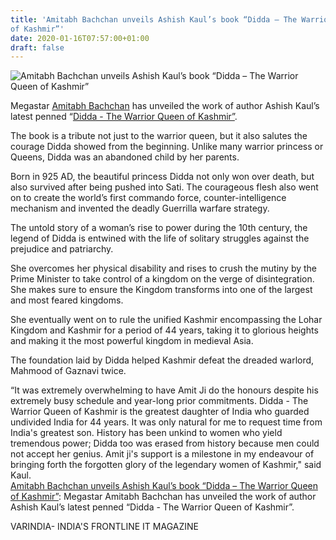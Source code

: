```yaml
---
title: 'Amitabh Bachchan unveils Ashish Kaul’s book “Didda – The Warrior Queen
of Kashmir”'
date: 2020-01-16T07:57:00+01:00
draft: false
---
```


  
![Amitabh Bachchan unveils Ashish Kaul’s book “Didda – The Warrior Queen of Kashmir”](https://varindia.com/uploads/2018/02/5e1ffaf2457e3.jpg "Amitabh Bachchan unveils Ashish Kaul’s book “Didda – The Warrior Queen of Kashmir”")  

Megastar [Amitabh Bachchan](https://twitter.com/SrBachchan) has unveiled the work of author Ashish Kaul’s latest penned “[Didda - The Warrior Queen of Kashmir”](https://en.wikipedia.org/wiki/Didda).

  

The book is a tribute not just to the warrior queen, but it also salutes the courage Didda showed from the beginning. Unlike many warrior princess or Queens, Didda was an abandoned child by her parents.

  

Born in 925 AD, the beautiful princess Didda not only won over death, but also survived after being pushed into Sati. The courageous flesh also went on to create the world’s first commando force, counter-intelligence mechanism and invented the deadly Guerrilla warfare strategy.

  

The untold story of a woman’s rise to power during the 10th century, the legend of Didda is entwined with the life of solitary struggles against the prejudice and patriarchy.

  

She overcomes her physical disability and rises to crush the mutiny by the Prime Minister to take control of a kingdom on the verge of disintegration. She makes sure to ensure the Kingdom transforms into one of the largest and most feared kingdoms.

  

She eventually went on to rule the unified Kashmir encompassing the Lohar Kingdom and Kashmir for a period of 44 years, taking it to glorious heights and making it the most powerful kingdom in medieval Asia.

  

The foundation laid by Didda helped Kashmir defeat the dreaded warlord, Mahmood of Gaznavi twice.

  

“It was extremely overwhelming to have Amit Ji do the honours despite his extremely busy schedule and year-long prior commitments. Didda - The Warrior Queen of Kashmir is the greatest daughter of India who guarded undivided India for 44 years. It was only natural for me to request time from India's greatest son. History has been unkind to women who yield tremendous power; Didda too was erased from history because men could not accept her genius. Amit ji's support is a milestone in my endeavour of bringing forth the forgotten glory of the legendary women of Kashmir," said Kaul.  
[Amitabh Bachchan unveils Ashish Kaul’s book “Didda – The Warrior Queen of Kashmir”](https://varindia.com/news/amitabh-bachchan-unveils-ashish-kauls-book-didda--the-warrior-queen-of-kashmir#.XiAJZ20MyQQ.blogger): Megastar Amitabh Bachchan has unveiled the work of author Ashish Kaul’s latest penned “Didda - The Warrior Queen of Kashmir”.  
  
VARINDIA- INDIA'S FRONTLINE IT MAGAZINE